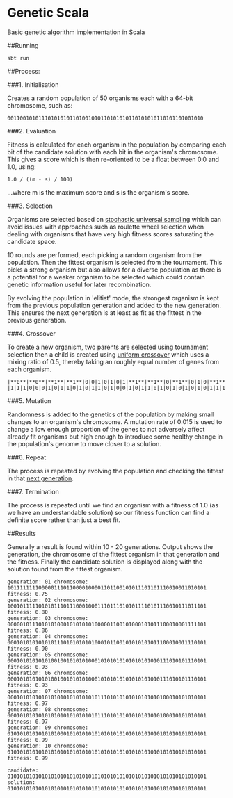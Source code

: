 # Genetic Scala

Basic genetic algorithm implementation in Scala

##Running

```
sbt run
```

##Process:

###1. Initialisation

Creates a random population of 50 organisms each with a 64-bit chromosome, such as:

```
001100101011101010101101001010110101010110101010110101101001010
```

###2. Evaluation
 
Fitness is calculated for each organism in the population by comparing each bit of the candidate solution with each 
bit in the organism's chromosome. This gives a score which is then re-oriented to be a float between 0.0 and 1.0, using:

```
1.0 / ((m - s) / 100)
```

...where m is the maximum score and s is the organism's score.

###3. Selection

Organisms are selected based on 
[stochastic universal sampling](https://en.wikipedia.org/wiki/Stochastic_universal_sampling) which can avoid issues 
with approaches such as roulette wheel selection when dealing with organisms that have very high fitness scores 
saturating the candidate space.

10 rounds are performed, each picking a random organism from the population. Then the fittest organism is selected from 
the  tournament. This picks a strong organism but also allows for a diverse population as there is a potential for a 
weaker organism to be selected which could contain genetic information useful for later recombination.

By evolving the population in 'elitist' mode, the strongest organism is kept from the previous population generation 
and added to the new generation. This ensures the next generation is at least as fit as the fittest in the previous 
generation. 

###4. Crossover

To create a new organism, two parents are selected using tournament selection then a child is created using 
[uniform crossover](https://en.wikipedia.org/wiki/Crossover_(genetic_algorithm)#Uniform_Crossover_and_Half_Uniform_Crossover)
which uses a mixing ratio of 0.5, thereby taking an roughly equal number of genes from each organism. 

```
|**0**|**0**|**1**|**1**|0|0|1|0|1|0|1|**1**|**1**|0|**1**|0|1|0|**1**|**0**|**1**|**1**|**0**|**1**|**0**|0|1|0|1|**0**|1|1|0|**1**|**0**|1|0|1|**0**|**1**|**1**|0|1|0|**1**|**0**|1|0|1|1|0|**1**|0|1|**1**|0|1|0|0|**1**|**0**|**1**|0|
|1|1|1|0|0|0|1|0|1|1|0|1|0|1|1|0|1|0|0|1|0|1|1|0|1|0|1|0|1|0|1|0|1|1|1|0|1|0|1|0|0|1|1|1|0|0|0|1|1|0|1|0|1|0|1|1|1|0|0|1|0|1|0|
```


###5. Mutation

Randomness is added to the genetics of the population by making small changes to an organism's chromosome. A mutation rate
of 0.015 is used to change a low enough proportion of the genes to not adversely affect already fit organisms but high 
enough to introduce some healthy change in the population's genome to move closer to a solution. 

###6. Repeat

The process is repeated by evolving the population and checking the fittest in that 
[next generation](https://en.wikipedia.org/wiki/Star_Trek:_The_Next_Generation).

###7. Termination

The process is repeated until we find an organism with a fitness of 1.0 (as we have an understandable solution) so our 
fitness function can find a definite score rather than just a best fit.

##Results

Generally a result is found within 10 - 20 generations. Output shows the generation, the chromosome of the fittest 
organism in that generation and the fitness. Finally the candidate solution is displayed along with the solution found
from the fittest organism.

```
generation: 01 chromosome: 1011111111000001110110000100001101100101011101101110010011010101 fitness: 0.75
generation: 02 chromosome: 1001011111010101110111000100011101110101011110101110010111011101 fitness: 0.80
generation: 03 chromosome: 0000010111010101000101010101000001100101000101011100010001111101 fitness: 0.86
generation: 04 chromosome: 0001010101010101110101010101000101100101010101011100010011110101 fitness: 0.90
generation: 05 chromosome: 0001010101010100100101010100010101010101010101010111010101110101 fitness: 0.93
generation: 06 chromosome: 0001010101010100100101010100010101010101010101010111010101110101 fitness: 0.93
generation: 07 chromosome: 0001010101010101010101010101011101010101010101010100010101010101 fitness: 0.97
generation: 08 chromosome: 0001010101010101010101010101011101010101010101010100010101010101 fitness: 0.97
generation: 09 chromosome: 0101010101010101000101010101010101010101010101010101010101010101 fitness: 0.99
generation: 10 chromosome: 0101010101010101010101010101010101010101010101010101010101010101 fitness: 0.99

candidate:  0101010101010101010101010101010101010101010101010101010101010101
solution:   0101010101010101010101010101010101010101010101010101010101010101
```